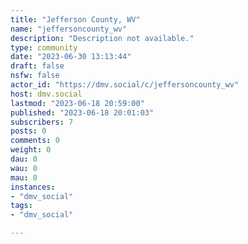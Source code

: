 ```yaml
---
title: "Jefferson County, WV" 
name: "jeffersoncounty_wv"
description: "Description not available."
type: community
date: "2023-06-30 13:13:44"
draft: false
nsfw: false
actor_id: "https://dmv.social/c/jeffersoncounty_wv"
host: dmv.social
lastmod: "2023-06-18 20:59:00"
published: "2023-06-18 20:01:03"
subscribers: 7
posts: 0
comments: 0
weight: 0
dau: 0
wau: 0
mau: 0
instances:
- "dmv_social"
tags: 
- "dmv_social"

---
```

